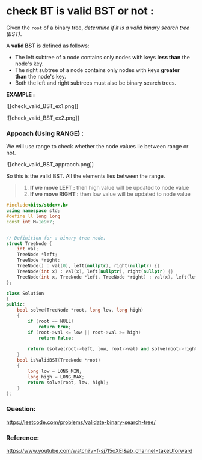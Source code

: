 # check BT is valid BST or not :

Given the `root` of a binary tree, _determine if it is a valid binary search tree (BST)_.

A **valid BST** is defined as follows:

-   The left subtree of a node contains only nodes with keys **less than** the node's key.
-   The right subtree of a node contains only nodes with keys **greater than** the node's key.
-   Both the left and right subtrees must also be binary search trees.


**EXAMPLE :**

![[check_valid_BST_ex1.png]]

![[check_valid_BST_ex2.png]]


### Appoach (Using RANGE) :

We will use range to check whether the node values lie between range or not.

![[check_valid_BST_appraoch.png]]

So this is the valid BST. All the elements lies between the range.

> 1. **If we move LEFT :** then high value will be updated to node value
> 2. **If we move RIGHT :** then low value will be updated to node value

```C++
#include<bits/stdc++.h>
using namespace std;
#define ll long long
const int M=1e9+7;


// Definition for a binary tree node.
struct TreeNode {
    int val;
    TreeNode *left;
    TreeNode *right;
    TreeNode() : val(0), left(nullptr), right(nullptr) {}
    TreeNode(int x) : val(x), left(nullptr), right(nullptr) {}
    TreeNode(int x, TreeNode *left, TreeNode *right) : val(x), left(left), right(right) {}
};

class Solution
{
public:
    bool solve(TreeNode *root, long low, long high)
    {
        if (root == NULL)
            return true;
        if (root->val <= low || root->val >= high)
            return false;

        return (solve(root->left, low, root->val) and solve(root->right, root->val, high));
    }
    bool isValidBST(TreeNode *root)
    {
        long low = LONG_MIN;
        long high = LONG_MAX;
        return solve(root, low, high);
    }
};
```

### Question:

https://leetcode.com/problems/validate-binary-search-tree/

### Reference: 

https://www.youtube.com/watch?v=f-sj7I5oXEI&ab_channel=takeUforward
